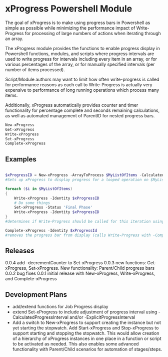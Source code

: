 # xProgress Powershell Module

The goal of xProgress is to make using progress bars in Powershell as simple as possible while minimizing the performance impact of Write-Progress for processing of large numbers of actions when iterating through an array.

The xProgress module provides the functions to enable progress display in Powershell functions, modules, and scripts where progress intervals are used to write progress for intervals including every item in an array, or for various percentages of the array, or for manually specified intervals (per number of items processed).

Script/Module authors may want to limit how often write-progress is called for performance reasons as each call to Write-Progress is actually very expensive to performance of long running operations which process many items.

Additionally, xProgress automatically provides counter and timer functionality for percentage complete and seconds remaining calculations, as well as automated management of ParentID for nested progress bars.

```Powershell
New-xProgress
Get-xProgress
Write-xProgress
Set-xProgress
Complete-xProgress
```

## Examples

```powershell

$xProgressID = New-xProgress -ArrayToProcess $MyListOfItems -CalculatedProgressInterval 1Percent -Activity "Process MyListOfItems"
#Sets up xProgress to display progress for a looped operation on $MyListOfItems.  When Write-xProgress is called will update progress at each one percent increment of processing and will use -activity as the activity for Write-Progress.

foreach ($i in $MyListOfItems)
{
    Write-xProgress -Identity $xProgressID
    # Do some things
    Set-xProgress -Status 'Final Phase'
    Write-xProgress -Identity $xProgressID
}
#determines if Write-Progress should be called for this iteration using the previously defined xProgress Identity and related Activity and automatically generated counter, progress, and seconds remaining

Complete-xProgress -Identity $xProgressId
#removes the progress bar from display (calls Write-Progress with -Complete parameter for the specified Identity) and removes the xProgressId from xProgress module memory

```

## Releases

0.0.4 add -decrementCounter to Set-xProgress
0.0.3 new functions: Get-xProgress, Set-xProgress.  New functionality: Parent/Child progress bars
0.0.2 bug fixes
0.0.1 initial release with New-xProgress, Write-xProgress, and Complete-xProgress

## Development Plans

- add/extend functions for Job Progress display
- extend Set-xProgress to include adjustment of progress interval using -CalculatedProgressInterval and/or -ExplicitProgressInterval
- Add a switch to New-xProgress to support creating the instance but not yet starting the stopwatch.  Add Start-xProgress and Stop-xProgress to support starting and stopping the stopwatch.  This would allow creation of a hierarchy of xProgress instances in one place in a function or script to be activated as needed. This also enables some advanced functionality with Parent/Child scenarios for automation of stages/steps.